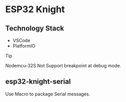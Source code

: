 # ESP32 Knight

## Technology Stack

- VSCode
- PlatformIO

> [!TIP]
>
> Nodemcu-32S Not Support breakpoint at debug mode.

## esp32-knight-serial

Use Macro to package Serial messages.

